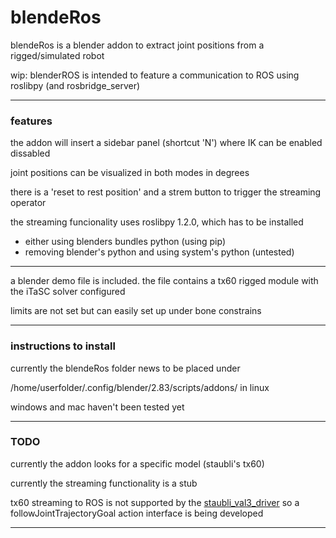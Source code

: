 # blendeRos

blendeRos is a blender addon to extract joint positions from a rigged/simulated robot

wip: blenderROS is intended to feature a communication to ROS using roslibpy (and rosbridge_server)

---
### features

the addon will insert a sidebar panel (shortcut 'N') where IK can be enabled dissabled

joint positions can be visualized in both modes in degrees

there is a 'reset to rest position' and a strem button to trigger the streaming operator

the streaming funcionality uses roslibpy 1.2.0, which has to be installed 
 * either using blenders bundles python (using pip)
 * removing blender's python and using system's python (untested)

---

a blender demo file is included. the file contains a tx60 rigged module with the iTaSC solver configured

limits are not set but can easily set up under bone constrains

---

### instructions to install

currently the blendeRos folder news to be placed under

/home/userfolder/.config/blender/2.83/scripts/addons/   in linux

windows and mac haven't been tested yet

---

### TODO

currently the addon looks for a specific model (staubli's tx60)

currently the streaming functionality is a stub

tx60 streaming to ROS is not supported by the [staubli_val3_driver](http://wiki.ros.org/staubli_val3_driver) so a followJointTrajectoryGoal action interface is being developed

---


